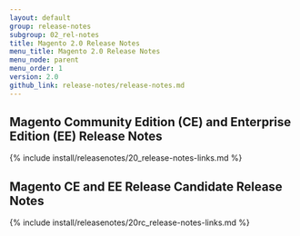 ```yaml
---
layout: default
group: release-notes
subgroup: 02_rel-notes
title: Magento 2.0 Release Notes 
menu_title: Magento 2.0 Release Notes 
menu_node: parent
menu_order: 1
version: 2.0
github_link: release-notes/release-notes.md
---
```


## Magento Community Edition (CE) and Enterprise Edition (EE) Release Notes

{% include install/releasenotes/20_release-notes-links.md %}

## Magento CE and EE Release Candidate Release Notes

{% include install/releasenotes/20rc_release-notes-links.md %}